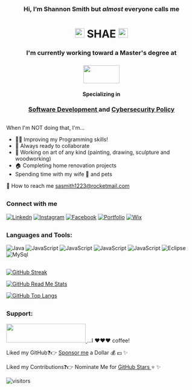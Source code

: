 
<h3 align="center">
Hi, I’m Shannon Smith but <em>almost</em> everyone calls me </h3>
<h1 align="center"> <img src="https://raw.githubusercontent.com/iampavangandhi/iampavangandhi/master/gifs/Hi.gif" width="25" height="25">  SHAE  <img src="https://raw.githubusercontent.com/iampavangandhi/iampavangandhi/master/gifs/Hi.gif" width="25" height="25"></h1>

<h3  align="center">I'm currently working toward a Master's degree at </h3>
<h3  align="center">
<img src="https://upload.wikimedia.org/wikipedia/commons/6/60/Virginia_Tech_Hokies_logo.svg" height="48" width="96"/> 
<a href="https://vtmit.vt.edu/"></a></h3>

<h4  align="center">Specializing in </h4>
<h3  align="center"><a href="https://vtmit.vt.edu/academics/modules/software-development.html">Software Development </a>  and 
<a href="https://vtmit.vt.edu/academics/modules/security2.html"> Cybersecurity Policy</a> </h3>

  
<h2></h2>

When I'm NOT doing that, I'm...

- 👨‍💻 Improving my Programming skills!
- 🚀 Always ready to collaborate
- 🎨 Working on art of any kind (painting, drawing, sculpture and woodworking)
- 🏠 Completing home renovation projects
- Spending time with my wife 💍 and pets 

📧 How to reach me sasmith1223@rocketmail.com
<!-- 📄 Know about my work & experiences My Resume -->

<h2></h2>

<h3> Connect with me </h3>

[![Linkedn](https://user-images.githubusercontent.com/75339573/189492088-7ca9ba8e-4cc0-4455-a7e2-4c7f23a8d9a0.png)](https://www.linkedin.com/in/shae-smith1223/)
[![Instagram](https://user-images.githubusercontent.com/75339573/189492129-4eb6d047-7079-4a21-b0fa-d1cb8afb18ec.png)](https://www.instagram.com/shaeasis/)
[![Facebook](https://user-images.githubusercontent.com/75339573/189492071-a27b3293-7983-4adf-851e-93fc1fdc9757.png)](https://www.facebook.com/shaesmith1223")
[![Portfolio](https://img.icons8.com/nolan/48/s.png)](https://thereisnospoon1223.github.io/Shae%20Smith/index.html)
[![Wix](https://user-images.githubusercontent.com/75339573/189492299-8fe30fb6-b0ff-4406-bbf2-fa7f8f41645d.png)](https://shae1223.wixsite.com/shaesmith)

<h2></h2>

<h3>Languages and Tools:</h3>

![Java](https://img.icons8.com/color/48/000000/java-coffee-cup-logo--v1.png)
![JavaScript](https://img.icons8.com/fluency/48/000000/javascript.png)
![JavaScript](https://img.icons8.com/color/48/000000/html-5--v1.png)
![JavaScript](https://img.icons8.com/color/48/000000/css3.png)
![JavaScript](https://img.icons8.com/color/48/000000/sass.png)
![Eclipse](https://img.icons8.com/nolan/64/java-eclipse.png)
![MySql](https://img.icons8.com/color/48/000000/mysql-logo.png)

<h2></h2>

[![GitHub Streak](https://streak-stats.demolab.com?user=thereisnospoon1223&theme=radical&hide_border=true&date_format=M%20j%5B%2C%20Y%5D&ring=8508B4&fire=FF8622&sideNums=8508B4)](https://git.io/streak-stats)

[![GitHub Read Me Stats](https://github-readme-stats.vercel.app/api?username=thereisnospoon1223&theme=radical&hide_border=true&count_private=true)](https://github.com/thereisnospoon1223/github-readme-stats)  

[![GitHub Top Langs](https://github-readme-stats.vercel.app/api/top-langs/?username=thereisnospoon1223&&theme=radical&hide_border=true&layout=compact)](https://github.com/thereisnospoon1223/github-readme-stats)


<h2></h2>

<h3>Support:</h3>

<a href="https://www.buymeacoffee.com/shaesmith1223"><img src="https://camo.githubusercontent.com/28aae05a0fba45679e8e27d90609601e249b64a5fe30dfef05495de4f4e318d4/68747470733a2f2f63646e2e6275796d6561636f666665652e636f6d2f627574746f6e732f76322f64656661756c742d79656c6c6f772e706e67" height="50" width="210"> </a>...I ❤❤❤ coffee!


Liked my GitHub❓👉 <a href="https://github.com/sponsors/thereisnospoon1223/dashboard/profile">Sponsor me</a> a Dollar 💰 💵 ✨
  
Liked my Contributions❓👉 Nominate Me for <a href="https://stars.github.com/nominate/">GitHub Stars </a>⭐ ✨ 

![visitors](https://visitor-badge.glitch.me/badge?page_id=thereisnospoon1223.visitor-badge&left_color=blue&right_color=purple)
<!---
thereisnospoon1223/thereisnospoon1223 is a ✨ special ✨ repository because its `README.md` (this file) appears on your GitHub profile.
You can click the Preview link to take a look at your changes.
--->
</body>
